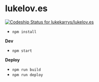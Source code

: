lukelov.es
=======================

[ ![Codeship Status for lukekarrys/lukelov.es](https://codeship.com/projects/1d6f9c70-745b-0133-dd6c-3215e3f5a0f4/status?branch=master)](https://codeship.com/projects/117610)

- `npm install`

**Dev**
- `npm start`

**Deploy**
- `npm run build`
- `npm run deploy`

